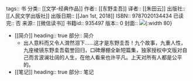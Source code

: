tags:: 书
分类:: [[文学-经典作品]]
作者:: [[东野圭吾]]
译者:: [[朱田云]]
出版社:: [[人民文学出版社]]
出版日期:: [[Jan 1st, 2018]]
ISBN:: 9787020134434
已读完:: 否
来源:: [[微信读书]]
书籍id:: 935497
版本:: 0
封面:: ![](https://wfqqreader-1252317822.image.myqcloud.com/cover/497/935497/s_935497.jpg){:width 80}

- [[简介]]
  heading:: true
  部分:: 简介
	- 出人意料而又令人潸然泪下……这才是东野圭吾！九个故事，九重人性，九座棱镜东野圭吾载誉回归，口碑爆棚全新短篇集，独家授权中文版对自己而言波澜壮阔的人生，在他人看来也许平凡。上天对所有人都是公平的。
- [[笔记]]
  heading:: true
  部分:: 笔记